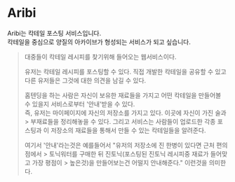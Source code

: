 # Aribi
Aribi는 칵테일 포스팅 서비스입니다.  
칵테일을 중심으로 양질의 아카이브가 형성되는 서비스가 되고 싶습니다.

> 대중들이 칵테일 레시피를 찾기위해 들어오는 웹서비스이다.
> 
> 유저는 칵테일 레시피를 포스팅할 수 있다.
> 직접 개발한 칵테일을 공유할 수 있고 다른 유저들은 그것에 대한 의견을 남길 수 있다.
> 
> 홈텐딩을 하는 사람은 자신이 보유한 재료들을 가지고 어떤 칵테일을 만들어볼 수 있을지
> 서비스로부터 '안내'받을 수 있다.   
> 즉, 유저는 마이페이지에 자신의 저장소를 가지고 있다. 이곳에 자신이 가진 술과 > 부재료들을 정리해놓을 수 있다. 그리고 서비스는 사람들이 업로드한 각종 포스팅과 이 저장소의 재료들을 통해서 만들 수 있는 칵테일들을 알려준다.  
> 
> 여기서 '안내'라는것은 예를들어서 "유저의 저장소에 진 한병이 있다면 근처 편의점에서 > 토닉워터를 구매한 뒤 진토닉(포스팅된 진토닉 레시피중 재료가 들어맞고 가장 평점이 > 높은것)을 만들어보는건 어떨지 안내해준다." 이런것을 의미한다.